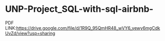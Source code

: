 # UNP-Project_SQL-with-sql-airbnb-

















PDF LINK:https://drive.google.com/file/d/1R9Q_95QmHR48_wVY6_yewy6mgCdkUvZd/view?usp=sharing
